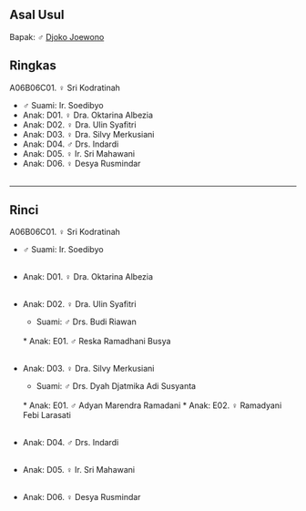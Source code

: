 ## Asal Usul

Bapak: ♂ [Djoko Joewono][up] 

## Ringkas

A06B06C01. ♀ Sri Kodratinah 
	<br/>

*	♂ Suami: Ir. Soedibyo
	<br/>
*	Anak: D01. ♀ Dra. Oktarina Albezia 
*	Anak: D02. ♀ Dra. Ulin Syafitri 
*	Anak: D03. ♀ Dra. Silvy Merkusiani 
*	Anak: D04. ♂ Drs. Indardi
*	Anak: D05. ♀ Ir. Sri Mahawani
*	Anak: D06. ♀ Desya Rusmindar
	<br/><br/>

-- -- --

## Rinci

A06B06C01. ♀ Sri Kodratinah
	<br/>

*	♂ Suami: Ir. Soedibyo
	<br/><br/>

*	Anak: D01. ♀ Dra. Oktarina Albezia 
	<br/><br/>

*	Anak: D02. ♀ Dra. Ulin Syafitri 
	*	Suami: ♂ Drs. Budi Riawan
	<br/>
	*	Anak: E01. ♂ Reska Ramadhani Busya
	<br/><br/>

*	Anak: D03. ♀ Dra. Silvy Merkusiani 
	*	Suami: ♂ Drs. Dyah Djatmika Adi Susyanta
	<br/>
	*	Anak: E01. ♂ Adyan Marendra Ramadani
	*	Anak: E02. ♀ Ramadyani Febi Larasati
	<br/><br/>

*	Anak: D04. ♂ Drs. Indardi
	<br/><br/>

*	Anak: D05. ♀ Ir. Sri Mahawani
	<br/><br/>

*	Anak: D06. ♀ Desya Rusmindar
	<br/><br/>

[up]: https://github.com/epsi-rns/gitodipuro/blob/master/tree/A06/B02.md


